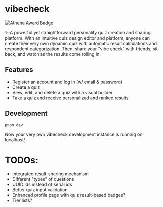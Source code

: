 # vibecheck

[![Athena Award Badge](https://img.shields.io/endpoint?url=https%3A%2F%2Faward.athena.hackclub.com%2Fapi%2Fbadge)](https://award.athena.hackclub.com?utm_source=readme)

✨ A powerful yet straightforward personality quiz creation and sharing platform. With an intuitive quiz design editor and platform, anyone can create their very own dynamic quiz with automatic result calculations and respondent categorization. Then, share your "vibe check" with friends, sit back, and watch as the results come rolling in!

## Features

- Register an account and log in (w/ email & password)
- Create a quiz
- View, edit, and delete a quiz with a visual builder
- Take a quiz and receive personalized and ranked results

## Development

```bash
pnpm dev
```

Now your very own vibecheck development instance is running on localhost!

# TODOs:

- Integrated result-sharing mechanism
- Different "types" of questions
- UUID ids instead of serial ids
- Better quiz input validation
- Enhanced profile page with quiz result-based badges?
- Tier lists?
